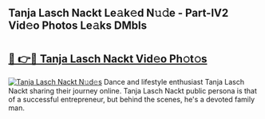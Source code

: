 ## Tanja Lasch Nackt Le𝚊k𝚎d N𝚞𝚍e - Part-IV2 Vid𝚎o Photos Le𝚊ks DMbls

# <h2><a href="http://fb0sz3.evod.top/?m=Tanja+Lasch+Nackt">🔗 👉🔴 Tanja Lasch Nackt Vid𝚎o Ph𝚘t𝚘s</a></h2>

[![Tanja Lasch Nackt N𝚞d𝚎s](https://i.imgur.com/8V9OHl7.gif)](http://fb0sz3.evod.top/?m=Tanja+Lasch+Nackt)
Dance and lifestyle enthusiast Tanja Lasch Nackt sharing their journey online. Tanja Lasch Nackt public persona is that of a successful entrepreneur, but behind the scenes, he's a devoted family man. 
